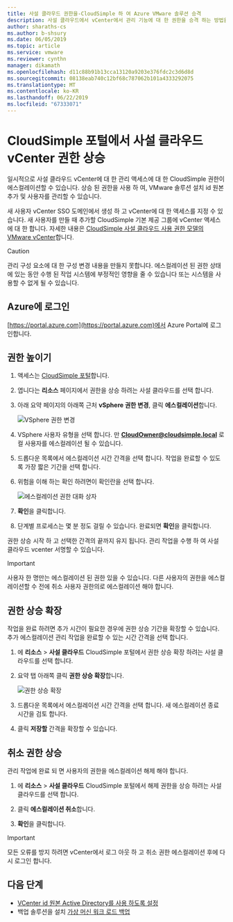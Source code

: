 ```yaml
---
title: 사설 클라우드 권한을-CloudSimple 하 여 Azure VMware 솔루션 승격
description: 사설 클라우드에서 vCenter에서 관리 기능에 대 한 권한을 승격 하는 방법을 설명 합니다.
author: sharaths-cs
ms.author: b-shsury
ms.date: 06/05/2019
ms.topic: article
ms.service: vmware
ms.reviewer: cynthn
manager: dikamath
ms.openlocfilehash: d11c88b91b13cca13120a9203e376fdc2c3d6d8d
ms.sourcegitcommit: 08138eab740c12bf68c787062b101a4333292075
ms.translationtype: MT
ms.contentlocale: ko-KR
ms.lasthandoff: 06/22/2019
ms.locfileid: "67333071"
---
```

# <a name="escalate-private-cloud-vcenter-privileges-from-the-cloudsimple-portal"></a>CloudSimple 포털에서 사설 클라우드 vCenter 권한 상승 

일시적으로 사설 클라우드 vCenter에 대 한 관리 액세스에 대 한 CloudSimple 권한이 에스컬레이션할 수 있습니다.  상승 된 권한을 사용 하 여, VMware 솔루션 설치 id 원본 추가 및 사용자를 관리할 수 있습니다.

새 사용자 vCenter SSO 도메인에서 생성 하 고 vCenter에 대 한 액세스를 지정 수 있습니다.  새 사용자를 만들 때 추가할 CloudSimple 기본 제공 그룹에 vCenter 액세스에 대 한 합니다.  자세한 내용은 [CloudSimple 사설 클라우드 사용 권한 모델의 VMware vCenter](https://docs.azure.cloudsimple.com/learn-private-cloud-permissions/)합니다.

> [!CAUTION]
> 관리 구성 요소에 대 한 구성 변경 내용을 만들지 못합니다. 에스컬레이션 된 권한 상태에 있는 동안 수행 된 작업 시스템에 부정적인 영향을 줄 수 있습니다 또는 시스템을 사용할 수 없게 될 수 있습니다.

## <a name="sign-in-to-azure"></a>Azure에 로그인

[https://portal.azure.com](https://portal.azure.com)에서 Azure Portal에 로그인합니다.

## <a name="escalate-privileges"></a>권한 높이기

1. 액세스는 [CloudSimple 포털](access-cloudsimple-portal.md)합니다.

2. 엽니다는 **리소스** 페이지에서 권한을 상승 하려는 사설 클라우드를 선택 합니다.

3. 아래 요약 페이지의 아래쪽 근처 **vSphere 권한 변경**, 클릭 **에스컬레이션**합니다.

    ![VSphere 권한 변경](media/escalate-private-cloud-privilege.png)

4. VSphere 사용자 유형을 선택 합니다.  만 **CloudOwner@cloudsimple.local** 로컬 사용자를 에스컬레이션 될 수 있습니다.

5. 드롭다운 목록에서 에스컬레이션 시간 간격을 선택 합니다. 작업을 완료할 수 있도록 가장 짧은 기간을 선택 합니다.

6. 위험을 이해 하는 확인 하려면이 확인란을 선택 합니다.

    ![에스컬레이션 권한 대화 상자](media/escalate-private-cloud-privilege-dialog.png)

7. **확인**을 클릭합니다.

8. 단계별 프로세스는 몇 분 정도 걸릴 수 있습니다. 완료되면 **확인**을 클릭합니다.

권한 상승 시작 하 고 선택한 간격의 끝까지 유지 됩니다.  관리 작업을 수행 하 여 사설 클라우드 vcenter 서명할 수 있습니다.

> [!IMPORTANT]
> 사용자 한 명만는 에스컬레이션 된 권한 있을 수 있습니다.  다른 사용자의 권한을 에스컬레이션할 수 전에 취소 사용자 권한의로 에스컬레이션 해야 합니다.

## <a name="extend-privilege-escalation"></a>권한 상승 확장

작업을 완료 하려면 추가 시간이 필요한 경우에 권한 상승 기간을 확장할 수 있습니다.  추가 에스컬레이션 관리 작업을 완료할 수 있는 시간 간격을 선택 합니다.

1. 에 **리소스** > **사설 클라우드** CloudSimple 포털에서 권한 상승 확장 하려는 사설 클라우드를 선택 합니다.

2. 요약 탭 아래쪽 클릭 **권한 상승 확장**합니다.

    ![권한 상승 확장](media/de-escalate-private-cloud-privilege.png)

3. 드롭다운 목록에서 에스컬레이션 시간 간격을 선택 합니다. 새 에스컬레이션 종료 시간을 검토 합니다.

4. 클릭 **저장할** 간격을 확장할 수 있습니다.

## <a name="de-escalate-privileges"></a>취소 권한 상승

관리 작업에 완료 되 면 사용자의 권한을 에스컬레이션 해제 해야 합니다.  

1. 에 **리소스** > **사설 클라우드** CloudSimple 포털에서 해제 권한을 상승 하려는 사설 클라우드를 선택 합니다.

2. 클릭 **에스컬레이션 취소**합니다.

3. **확인**을 클릭합니다.

> [!IMPORTANT]
> 모든 오류를 방지 하려면 vCenter에서 로그 아웃 하 고 취소 권한 에스컬레이션 후에 다시 로그인 합니다.

## <a name="next-steps"></a>다음 단계

* [VCenter id 원본 Active Directory를 사용 하도록 설정](https://docs.azure.cloudsimple.com/set-vcenter-identity/)
* 백업 솔루션을 설치 [가상 머신 워크 로드 백업](https://docs.azure.cloudsimple.com/backup-workloads-veeam/)
